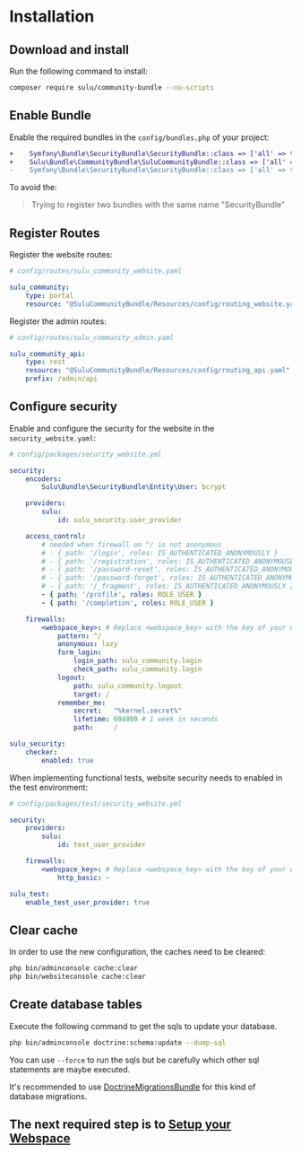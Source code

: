 # Installation

## Download and install 

Run the following command to install:

```bash
composer require sulu/community-bundle --no-scripts
```

## Enable Bundle

Enable the required bundles in the `config/bundles.php` of your project:

```diff
+    Symfony\Bundle\SecurityBundle\SecurityBundle::class => ['all' => true],
+    Sulu\Bundle\CommunityBundle\SuluCommunityBundle::class => ['all' => true],
-    Symfony\Bundle\SecurityBundle\SecurityBundle::class => ['all' => true, 'admin' => true], 
```

To avoid the:

> Trying to register two bundles with the same name "SecurityBundle"

## Register Routes

Register the website routes:

```yml
# config/routes/sulu_community_website.yaml

sulu_community:
    type: portal
    resource: "@SuluCommunityBundle/Resources/config/routing_website.yaml"
```

Register the admin routes:

```yml
# config/routes/sulu_community_admin.yaml

sulu_community_api:
    type: rest
    resource: "@SuluCommunityBundle/Resources/config/routing_api.yaml"
    prefix: /admin/api
```

## Configure security

Enable and configure the security for the website in the `security_website.yaml`:

```yml
# config/packages/security_website.yml

security:
    encoders:
        Sulu\Bundle\SecurityBundle\Entity\User: bcrypt

    providers:
        sulu:
            id: sulu_security.user_provider

    access_control:
        # needed when firewall on ^/ is not anonymous
        # - { path: '/login', roles: IS_AUTHENTICATED_ANONYMOUSLY }
        # - { path: '/registration', roles: IS_AUTHENTICATED_ANONYMOUSLY }
        # - { path: '/password-reset', roles: IS_AUTHENTICATED_ANONYMOUSLY }
        # - { path: '/password-forget', roles: IS_AUTHENTICATED_ANONYMOUSLY }
        # - { path: '/_fragment', roles: IS_AUTHENTICATED_ANONYMOUSLY }
        - { path: '/profile', roles: ROLE_USER }
        - { path: '/completion', roles: ROLE_USER }

    firewalls:
        <webspace_key>: # Replace <webspace_key> with the key of your webspace
            pattern: ^/
            anonymous: lazy
            form_login:
                login_path: sulu_community.login
                check_path: sulu_community.login
            logout:
                path: sulu_community.logout
                target: /
            remember_me:
                secret:   "%kernel.secret%"
                lifetime: 604800 # 1 week in seconds
                path:     /

sulu_security:
    checker:
        enabled: true
```

When implementing functional tests, website security needs to enabled in the test environment:

```yaml
# config/packages/test/security_website.yml

security:
    providers:
        sulu:
            id: test_user_provider

    firewalls:
        <webspace_key>: # Replace <webspace_key> with the key of your webspace
            http_basic: ~

sulu_test:
    enable_test_user_provider: true
```

## Clear cache

In order to use the new configuration, the caches need to be cleared:

```bash
php bin/adminconsole cache:clear
php bin/websiteconsole cache:clear
```

## Create database tables

Execute the following command to get the sqls to update your database.

```bash
php bin/adminconsole doctrine:schema:update --dump-sql
```

You can use `--force` to run the sqls but be carefully which other sql statements are maybe executed.

It's recommended to use [DoctrineMigrationsBundle](https://symfony.com/doc/current/bundles/DoctrineMigrationsBundle/index.html)
for this kind of database migrations.

## The next required step is to [Setup your Webspace](2-setup-webspace.md)
